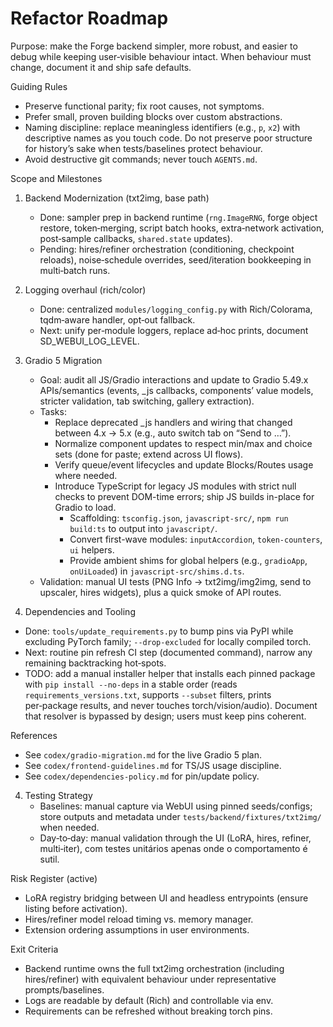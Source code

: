 Refactor Roadmap
================

Purpose: make the Forge backend simpler, more robust, and easier to debug while keeping user‑visible behaviour intact. When behaviour must change, document it and ship safe defaults.

Guiding Rules
- Preserve functional parity; fix root causes, not symptoms.
- Prefer small, proven building blocks over custom abstractions.
- Naming discipline: replace meaningless identifiers (e.g., `p`, `x2`) with descriptive names as you touch code. Do not preserve poor structure for history’s sake when tests/baselines protect behaviour.
- Avoid destructive git commands; never touch `AGENTS.md`.

Scope and Milestones
1) Backend Modernization (txt2img, base path)
   - Done: sampler prep in backend runtime (`rng.ImageRNG`, forge object restore, token‑merging, script batch hooks, extra‑network activation, post‑sample callbacks, `shared.state` updates).
   - Pending: hires/refiner orchestration (conditioning, checkpoint reloads), noise‑schedule overrides, seed/iteration bookkeeping in multi‑batch runs.

2) Logging overhaul (rich/color)
   - Done: centralized `modules/logging_config.py` with Rich/Colorama, tqdm‑aware handler, opt‑out fallback.
   - Next: unify per‑module loggers, replace ad‑hoc prints, document SD_WEBUI_LOG_LEVEL.

3) Gradio 5 Migration
   - Goal: audit all JS/Gradio interactions and update to Gradio 5.49.x APIs/semantics (events, _js callbacks, components’ value models, stricter validation, tab switching, gallery extraction).
   - Tasks:
     - Replace deprecated _js handlers and wiring that changed between 4.x → 5.x (e.g., auto switch tab on “Send to …”).
     - Normalize component updates to respect min/max and choice sets (done for paste; extend across UI flows).
     - Verify queue/event lifecycles and update Blocks/Routes usage where needed.
     - Introduce TypeScript for legacy JS modules with strict null checks to prevent DOM-time errors; ship JS builds in-place for Gradio to load.
        - Scaffolding: `tsconfig.json`, `javascript-src/`, `npm run build:ts` to output into `javascript/`.
        - Convert first-wave modules: `inputAccordion`, `token-counters`, `ui` helpers.
        - Provide ambient shims for global helpers (e.g., `gradioApp`, `onUiLoaded`) in `javascript-src/shims.d.ts`.
   - Validation: manual UI tests (PNG Info → txt2img/img2img, send to upscaler, hires widgets), plus a quick smoke of API routes.

3) Dependencies and Tooling
- Done: `tools/update_requirements.py` to bump pins via PyPI while excluding PyTorch family; `--drop-excluded` for locally compiled torch.
- Next: routine pin refresh CI step (documented command), narrow any remaining backtracking hot‑spots.
- TODO: add a manual installer helper that installs each pinned package with `pip install --no-deps` in a stable order (reads `requirements_versions.txt`, supports `--subset` filters, prints per‑package results, and never touches torch/vision/audio). Document that resolver is bypassed by design; users must keep pins coherent.

References
- See `codex/gradio-migration.md` for the live Gradio 5 plan.
- See `codex/frontend-guidelines.md` for TS/JS usage discipline.
- See `codex/dependencies-policy.md` for pin/update policy.

4) Testing Strategy
   - Baselines: manual capture via WebUI using pinned seeds/configs; store outputs and metadata under `tests/backend/fixtures/txt2img/` when needed.
   - Day‑to‑day: manual validation through the UI (LoRA, hires, refiner, multi‑iter), com testes unitários apenas onde o comportamento é sutil.

Risk Register (active)
- LoRA registry bridging between UI and headless entrypoints (ensure listing before activation).
- Hires/refiner model reload timing vs. memory manager.
- Extension ordering assumptions in user environments.

Exit Criteria
- Backend runtime owns the full txt2img orchestration (including hires/refiner) with equivalent behaviour under representative prompts/baselines.
- Logs are readable by default (Rich) and controllable via env.
- Requirements can be refreshed without breaking torch pins.
